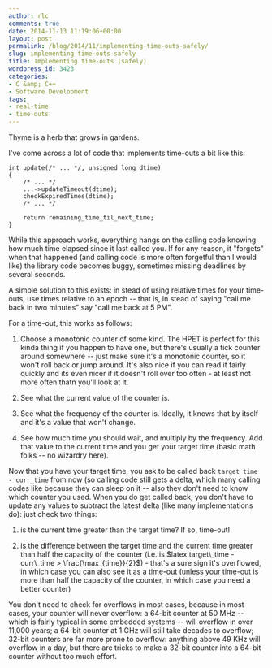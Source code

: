 ```yaml
---
author: rlc
comments: true
date: 2014-11-13 11:19:06+00:00
layout: post
permalink: /blog/2014/11/implementing-time-outs-safely/
slug: implementing-time-outs-safely
title: Implementing time-outs (safely)
wordpress_id: 3423
categories:
- C &amp; C++
- Software Development
tags:
- real-time
- time-outs
---
```


Thyme is a herb that grows in gardens.
<!--more-->
I've come across a lot of code that implements time-outs a bit like this:

    
    int update(/* ... */, unsigned long dtime)
    {
        /* ... */
        ...->updateTimeout(dtime);
        checkExpiredTimes(dtime);
        /* ... */
    
        return remaining_time_til_next_time;
    }


While this approach works, everything hangs on the calling code knowing how much time elapsed since it last called you. If for any reason, it "forgets" when that happened (and calling code is more often forgetful than I would like) the library code becomes buggy, sometimes missing deadlines by several seconds.

A simple solution to this exists: in stead of using relative times for your time-outs, use times relative to an epoch -- that is, in stead of saying "call me back in two minutes" say "call me back at 5 PM".

For a time-out, this works as follows:



	
  1. Choose a monotonic counter of some kind. The HPET is perfect for this kinda thing if you happen to have one, but there's usually a tick counter around somewhere -- just make sure it's a monotonic counter, so it won't roll back or jump around. It's also nice if you can read it fairly quickly and its even nicer if it doesn't roll over too often - at least not more often thatn you'll look at it.

	
  2. See what the current value of the counter is.

	
  3. See what the frequency of the counter is. Ideally, it knows that by itself and it's a value that won't change.

	
  4. See how much time you should wait, and multiply by the frequency. Add that value to the current time and you get your target time (basic math folks -- no wizardry here).


Now that you have your target time, you ask to be called back `target_time - curr_time` from now (so calling code still gets a delta, which many calling codes like because they can sleep on it -- also they don't need to know which counter you used. When you do get called back, you don't have to update any values to subtract the latest delta (like many implementations do): just check two things:



	
  1. is the current time greater than the target time? If so, time-out!

	
  2. is the difference between the target time and the current time greater than half the capacity of the counter (i.e. is $latex target\_time - curr\_time > \frac{\max_{time}}{2}$) - that's a sure sign it's overflowed, in which case you can also see it as a time-out (unless your time-out is more than half the capacity of the counter, in which case you need a better counter)


You don't need to check for overflows in most cases, because in most cases, your counter will never overflow: a 64-bit counter at 50 MHz -- which is fairly typical in some embedded systems -- will overflow in over 11,000 years; a 64-bit counter at 1 GHz will still take decades to overflow; 32-bit counters are far more prone to overflow: anything above 49 KHz will overflow in a day, but there are tricks to make a 32-bit counter into a 64-bit counter without too much effort.
